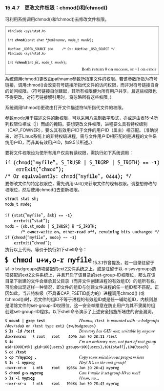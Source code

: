 ### 15.4.7　更改文件权限：chmod()和fchmod()

可利用系统调用chmod()和fchmod()去修改文件权限。



![361.png](../images/361.png)
系统调用chmod()更改由pathname参数所指定文件的权限。若该参数所指为符号链接，调用chmod()会改变符号链接所指代文件的访问权限，而非对符号链接自身的访问权限。（符号链接自创建起，其所有权限便为所有用户共享，且这些权限也不得更改。对符号链接解引用时，将忽略所有这些权限。）

系统调用fchmod()更改由打开文件描述符fd所指代文件的权限。

参数mode用于描述文件的新权限，可以采用八进制数字形式，亦或是由表15-4所列权限位相或（|）而成的掩码。要想更改文件权限，进程要么具有特权级别（CAP_FOWNER），要么其有效用户ID于文件的用户ID（属主）相匹配。（准确说来，对于Linux系统上的非特权级进程，需与文件用户ID相匹配的是进程的文件系统用户ID，而非其有效用户ID，如9.5节所述。）

要将文件权限设为使所有用户仅具有读权限，需执行如下系统调用：



![362.png](../images/362.png)
要修改文件的特定权限位，需先调用stat()来获取文件的现有权限，调整想修改的权限位，然后使用chmod()去更新权限。



![363.png](../images/363.png)
执行以上代码，等价于执行如下shell命令：



![364.png](../images/364.png)
15.3.1节曾提及，若一目录驻留于以–o bsdgroups选项装配的ext2文件系统之上，或是驻留于以–o sysvgroups选项装配的ext2文件系统上，并且开启了该目录的set-group-ID权限位，那么在该目录下新建的文件会继承其父目录（而非文件创建进程的有效组ID）的组所有权。可能会出现这样一种情况，即文件的组ID与创建文件进程的任一组ID都不匹配。正因如此，当非特权级（不具备CAP_FSETID能力的）进程调用chmod() (或fchmod())时，若文件的组ID不等于进程的有效组ID或是任一辅助组ID，内核则总是清除文件的set-group-ID权限位。这一安全举措意在防止用户为其不隶属的组创建set-group-ID程序。以下shell命令演示了上述安全措施所堵住的安全漏洞。



![365.png](../images/365.png)
